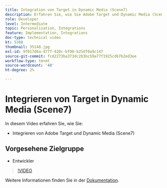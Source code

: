 ```yaml
---
title: Integration von Target in Dynamic Media (Scene7)
description: Erfahren Sie, wie Sie Adobe Target und Dynamic Media (Scene7) integrieren.
role: Developer
level: Intermediate
topic: Personalization, Integrations
feature: Implementation, Integrations
doc-type: technical video
kt: 5388
thumbnail: 35148.jpg
exl-id: 9f017d6a-477f-420c-bf90-b25df0a9c147
source-git-commit: fcd2273ba373dc2b3bc59a77f1925cdb7b2ed3ee
workflow-type: tm+mt
source-wordcount: '48'
ht-degree: 2%

---
```


# Integrieren von Target in Dynamic Media (Scene7)

In diesem Video erfahren Sie, wie Sie:

* Integrieren von Adobe Target und Dynamic Media (Scene7)

## Vorgesehene Zielgruppe

* Entwickler

>[!VIDEO](https://video.tv.adobe.com/v/35148/?quality=12)

Weitere Informationen finden Sie in der [Dokumentation](https://experienceleague.adobe.com/docs/target/using/administer/scene7-settings.html?lang=en).
